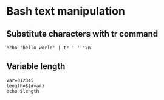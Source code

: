 # Bash text manipulation
## Substitute characters with tr command
```
echo 'hello world' | tr ' ' '\n'
```

## Variable length
```
var=012345
length=${#var}
echo $length
```
